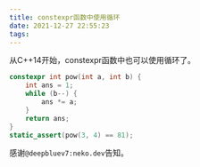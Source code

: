 ```yaml
---
title: constexpr函数中使用循环
date: 2021-12-27 22:55:23
tags:
---
```


从C++14开始，constexpr函数中也可以使用循环了。

```cpp
constexpr int pow(int a, int b) {
	int ans = 1;
	while (b--) {
		ans *= a;
	}
	return ans;
}
static_assert(pow(3, 4) == 81);
```

感谢`@deepbluev7:neko.dev`告知。
